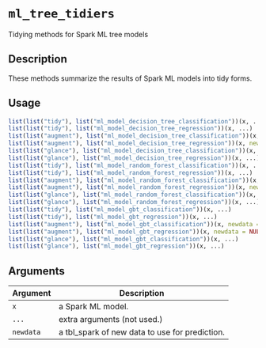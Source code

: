 # `ml_tree_tidiers`

Tidying methods for Spark ML tree models


## Description

These methods summarize the results of Spark ML models into tidy forms.


## Usage

```r
list(list("tidy"), list("ml_model_decision_tree_classification"))(x, ...)
list(list("tidy"), list("ml_model_decision_tree_regression"))(x, ...)
list(list("augment"), list("ml_model_decision_tree_classification"))(x, newdata = NULL, ...)
list(list("augment"), list("ml_model_decision_tree_regression"))(x, newdata = NULL, ...)
list(list("glance"), list("ml_model_decision_tree_classification"))(x, ...)
list(list("glance"), list("ml_model_decision_tree_regression"))(x, ...)
list(list("tidy"), list("ml_model_random_forest_classification"))(x, ...)
list(list("tidy"), list("ml_model_random_forest_regression"))(x, ...)
list(list("augment"), list("ml_model_random_forest_classification"))(x, newdata = NULL, ...)
list(list("augment"), list("ml_model_random_forest_regression"))(x, newdata = NULL, ...)
list(list("glance"), list("ml_model_random_forest_classification"))(x, ...)
list(list("glance"), list("ml_model_random_forest_regression"))(x, ...)
list(list("tidy"), list("ml_model_gbt_classification"))(x, ...)
list(list("tidy"), list("ml_model_gbt_regression"))(x, ...)
list(list("augment"), list("ml_model_gbt_classification"))(x, newdata = NULL, ...)
list(list("augment"), list("ml_model_gbt_regression"))(x, newdata = NULL, ...)
list(list("glance"), list("ml_model_gbt_classification"))(x, ...)
list(list("glance"), list("ml_model_gbt_regression"))(x, ...)
```


## Arguments

Argument      |Description
------------- |----------------
`x`     |     a Spark ML model.
`...`     |     extra arguments (not used.)
`newdata`     |     a tbl_spark of new data to use for prediction.


